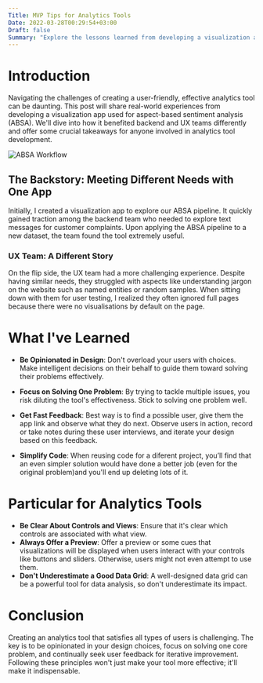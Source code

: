 ```yaml
---
Title: MVP Tips for Analytics Tools
Date: 2022-03-28T00:29:54+03:00
Draft: false
Summary: "Explore the lessons learned from developing a visualization app that assisted different teams in my company with aspect-based sentiment analysis (ABSA)."
---
```


# Introduction

Navigating the challenges of creating a user-friendly, effective analytics tool can be daunting. This post will share real-world experiences from developing a visualization app used for aspect-based sentiment analysis (ABSA). We'll dive into how it benefited backend and UX teams differently and offer some crucial takeaways for anyone involved in analytics tool development.

![ABSA Workflow](/blog/absa-example.png)

## The Backstory: Meeting Different Needs with One App

Initially, I created a visualization app to explore our ABSA pipeline. It quickly gained traction among the backend team who needed to explore text messages for customer complaints. Upon applying the ABSA pipeline to a new dataset, the team found the tool extremely useful.

### UX Team: A Different Story

On the flip side, the UX team had a more challenging experience. Despite having similar needs, they struggled with aspects like understanding jargon on the website such as named entities or random samples. When sitting down with them for user testing, I realized they often ignored full pages because there were no visualisations by default on the page.

# What I've Learned

- **Be Opinionated in Design**: Don't overload your users with choices. Make intelligent decisions on their behalf to guide them toward solving their problems effectively.

- **Focus on Solving One Problem**: By trying to tackle multiple issues, you risk diluting the tool's effectiveness. Stick to solving one problem well.

- **Get Fast Feedback**: Best way is to find a possible user, give them the app link and observe what they do next. Observe users in action, record or take notes during these user interviews, and iterate your design based on this feedback.

- **Simplify Code**: When reusing code for a diferent project, you’ll find that an even simpler solution would have done a better job (even for the original problem)and you'll end up deleting lots of it.

# Particular for Analytics Tools

- **Be Clear About Controls and Views**: Ensure that it's clear which controls are associated with what view.
- **Always Offer a Preview**: Offer a preview or some cues that visualizations will be displayed when users interact with your controls like buttons and sliders. Otherwise, users might not even attempt to use them.
- **Don't Underestimate a Good Data Grid**: A well-designed data grid can be a powerful tool for data analysis, so don't underestimate its impact.

# Conclusion

Creating an analytics tool that satisfies all types of users is challenging. The key is to be opinionated in your design choices, focus on solving one core problem, and continually seek user feedback for iterative improvement. Following these principles won't just make your tool more effective; it'll make it indispensable.
